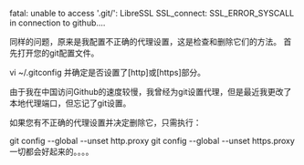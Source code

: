 fatal: unable to access '.git/': LibreSSL SSL_connect: SSL_ERROR_SYSCALL in connection to github....

同样的问题，原来是我配置不正确的代理设置，这是检查和删除它们的方法。
首先打开您的git配置文件。

vi ~/.gitconfig
并确定是否设置了[http]或[https]部分。

由于我在中国访问Github的速度较慢，我曾经为git设置代理，但是最近我更改了本地代理端口，但忘记了git设置。

如果您有不正确的代理设置并决定删除它，只需执行：

git config --global --unset http.proxy
git config --global --unset https.proxy
一切都会好起来的。。。。